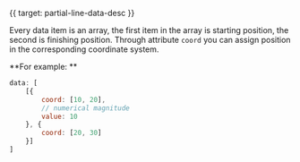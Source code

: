 {{ target: partial-line-data-desc }}

Every data item is an array, the first item in the array is starting position,  the second is finishing position. Through attribute `coord` you can assign position in the corresponding coordinate system.

**For example: **
```js
data: [
    [{
        coord: [10, 20],
        // numerical magnitude
        value: 10
    }, {
        coord: [20, 30]
    }]
]
```

